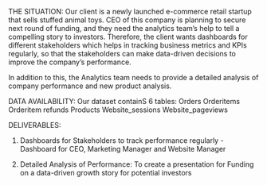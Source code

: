THE SITUATION: 
Our client is a newly launched e-commerce retail startup that sells stuffed 
animal toys. CEO of this company  is planning to secure next round of 
funding, and they need the analytics team’s help to tell a compelling story to 
investors. Therefore, the client wants dashboards for different stakeholders 
which helps in tracking business metrics and KPIs regularly, so that the 
stakeholders can make data-driven decisions to improve the company’s 
performance.

In addition to this, the Analytics team needs to provide a detailed analysis of 
company performance and new product analysis.

DATA AVAILABILITY:
Our dataset containS 6 tables:
Orders
Orderitems
Orderitem refunds
Products
Website_sessions
Website_pageviews

DELIVERABLES:
1. Dashboards for Stakeholders to track performance regularly - Dashboard for CEO, Marketing Manager and Website Manager

2.  Detailed Analysis of Performance: To create a presentation for Funding on a data-driven growth story for potential investors
